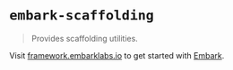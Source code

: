 # `embark-scaffolding`

> Provides scaffolding utilities.

Visit [framework.embarklabs.io](https://framework.embarklabs.io/) to get started with
[Embark](https://github.com/embarklabs/embark).
